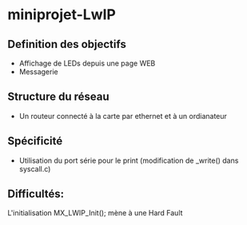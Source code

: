 # miniprojet-LwIP
## Definition des objectifs
- Affichage de LEDs depuis une page WEB
- Messagerie
## Structure du réseau
- Un routeur connecté à la carte par ethernet et à un ordianateur
## Spécificité
- Utilisation du port série pour le print (modification de _write() dans syscall.c)


## Difficultés:
L'initialisation MX_LWIP_Init(); mène à une Hard Fault
